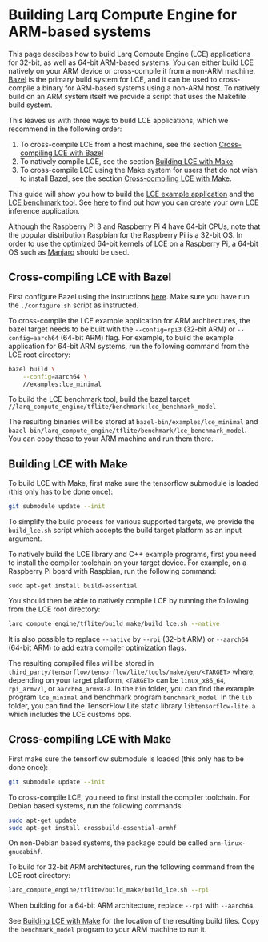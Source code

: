# Building Larq Compute Engine for ARM-based systems
This page descibes how to build Larq Compute Engine (LCE) applications
for 32-bit, as well as 64-bit ARM-based systems. You can either build LCE
natively on your ARM device or cross-compile it from a non-ARM machine.
[Bazel](https://bazel.build/) is the primary build system for LCE, and it can
be used to cross-compile a binary for ARM-based systems using a non-ARM host.
To natively build on an ARM system itself we provide a script that uses the
Makefile build system.

This leaves us with three ways to build LCE applications, which we recommend in
the following order:
1. To cross-compile LCE from a host machine, see the section
   [Cross-compiling LCE with Bazel](#cross-compiling-lce-with-bazel)
2. To natively compile LCE, see the section
   [Building LCE with Make](#building-lce-with-make).
3. To cross-compile LCE using the Make system for users that do not wish to
   install Bazel, see the section
   [Cross-compiling LCE with Make](#cross-compiling-lce-with-make).

This guide will show you how to build the [LCE example application](../examples/lce_minimal.cc)
and the [LCE benchmark tool](../larq_compute_engine/tflite/benchmark).
See [here](./inference.md) to find out how you can create your own LCE
inference application.

Although the Raspberry Pi 3 and Raspberry Pi 4 have 64-bit CPUs, note that the
popular distribution Raspbian for the Raspberry Pi is a 32-bit OS. In order to
use the optimized 64-bit kernels of LCE on a Raspberry Pi, a 64-bit OS such as
[Manjaro](https://manjaro.org/download/#raspberry-pi-4-xfce) should be used.

## Cross-compiling LCE with Bazel

First configure Bazel using the instructions [here](build.md). Make sure you
have run the `./configure.sh` script as instructed.

To cross-compile the LCE example application for ARM architectures, the bazel
target needs to be built with the `--config=rpi3` (32-bit ARM) or
`--config=aarch64` (64-bit ARM) flag. For example, to build the example
application for 64-bit ARM systems, run the following command from the LCE root
directory:
```bash
bazel build \
    --config=aarch64 \
    //examples:lce_minimal
 ```

To build the LCE benchmark tool, build the bazel target
`//larq_compute_engine/tflite/benchmark:lce_benchmark_model`

The resulting binaries will be stored at
`bazel-bin/examples/lce_minimal` and
`bazel-bin/larq_compute_engine/tflite/benchmark/lce_benchmark_model`. You can
copy these to your ARM machine and run them there.

## Building LCE with Make
To build LCE with Make, first make sure the tensorflow submodule is loaded
(this only has to be done once):
``` bash
git submodule update --init
```
To simplify the build process for various supported targets, we provide the
`build_lce.sh` script which accepts the build target platform as an input
argument.

To natively build the LCE library and C++ example programs, first you need to
install the compiler toolchain on your target device. For example, on a
Raspberry Pi board with Raspbian, run the following command:
```
sudo apt-get install build-essential
```

You should then be able to natively compile LCE by running the following from
the LCE root directory:
```bash
larq_compute_engine/tflite/build_make/build_lce.sh --native
```

It is also possible to replace `--native` by `--rpi` (32-bit ARM) or
`--aarch64` (64-bit ARM) to add extra compiler optimization flags.

The resulting compiled files will be stored in
`third_party/tensorflow/tensorflow/lite/tools/make/gen/<TARGET>` where,
depending on your target platform, `<TARGET>` can be `linux_x86_64`,
`rpi_armv7l`, or `aarch64_armv8-a`. In the `bin` folder, you can find the
example program `lce_minimal` and benchmark program `benchmark_model`.
In the `lib` folder, you can find the TensorFlow Lite static library
`libtensorflow-lite.a` which includes the LCE customs ops.

## Cross-compiling LCE with Make
First make sure the tensorflow submodule is loaded (this only has to be done
once):
``` bash
git submodule update --init
```

To cross-compile LCE, you need to first install the compiler toolchain.
For Debian based systems, run the following commands:
``` bash
sudo apt-get update
sudo apt-get install crossbuild-essential-armhf
```
On non-Debian based systems, the package could be called `arm-linux-gnueabihf`.

To build for 32-bit ARM architectures, run the following command from the LCE
root directory:
```bash
larq_compute_engine/tflite/build_make/build_lce.sh --rpi
```
When building for a 64-bit ARM architecture, replace `--rpi` with `--aarch64`.

See [Building LCE with Make](#building-lce-with-make) for the location of
the resulting build files. Copy the `benchmark_model` program to your ARM
machine to run it.
